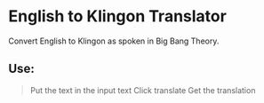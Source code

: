# English to Klingon Translator

Convert English to Klingon as spoken in Big Bang Theory.

## Use:

> Put the text in the input text
> Click translate
> Get the translation
